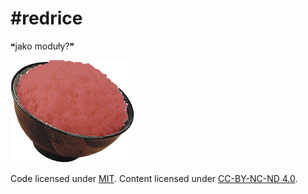 #redrice
========

❝jako moduły?❞

![](./graph/logo.png)

Code licensed under [MIT](./LICENSE-CODE).
Content licensed under [CC-BY-NC-ND 4.0](./LICENSE-CONTENT.md).
